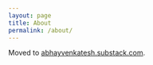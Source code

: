 ```yaml
---
layout: page
title: About
permalink: /about/
---
```


Moved to [abhayvenkatesh.substack.com](https://abhayvenkatesh.substack.com/).
